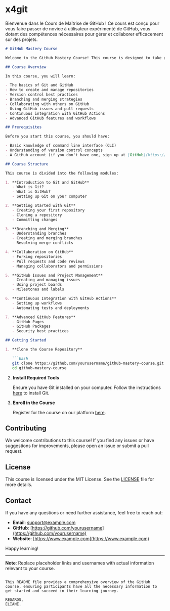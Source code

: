 # x4git
Bienvenue dans le Cours de Maîtrise de GitHub ! Ce cours est conçu pour vous faire passer de novice à utilisateur expérimenté de GitHub, vous dotant des compétences nécessaires pour gérer et collaborer efficacement sur des projets.

```markdown
# GitHub Mastery Course

Welcome to the GitHub Mastery Course! This course is designed to take you from a GitHub novice to a proficient user, equipping you with the skills to manage and collaborate on projects effectively.

## Course Overview

In this course, you will learn:

- The basics of Git and GitHub
- How to create and manage repositories
- Version control best practices
- Branching and merging strategies
- Collaborating with others on GitHub
- Using GitHub issues and pull requests
- Continuous integration with GitHub Actions
- Advanced GitHub features and workflows

## Prerequisites

Before you start this course, you should have:

- Basic knowledge of command line interface (CLI)
- Understanding of version control concepts
- A GitHub account (if you don't have one, sign up at [GitHub](https://github.com/))

## Course Structure

This course is divided into the following modules:

1. **Introduction to Git and GitHub**
   - What is Git?
   - What is GitHub?
   - Setting up Git on your computer

2. **Getting Started with Git**
   - Creating your first repository
   - Cloning a repository
   - Committing changes

3. **Branching and Merging**
   - Understanding branches
   - Creating and merging branches
   - Resolving merge conflicts

4. **Collaboration on GitHub**
   - Forking repositories
   - Pull requests and code reviews
   - Managing collaborators and permissions

5. **GitHub Issues and Project Management**
   - Creating and managing issues
   - Using project boards
   - Milestones and labels

6. **Continuous Integration with GitHub Actions**
   - Setting up workflows
   - Automating tests and deployments

7. **Advanced GitHub Features**
   - GitHub Pages
   - GitHub Packages
   - Security best practices

## Getting Started

1. **Clone the Course Repository**

   ```bash
   git clone https://github.com/yourusername/github-mastery-course.git
   cd github-mastery-course
   ```

2. **Install Required Tools**

   Ensure you have Git installed on your computer. Follow the instructions [here](https://git-scm.com/book/en/v2/Getting-Started-Installing-Git) to install Git.

3. **Enroll in the Course**

   Register for the course on our platform [here](https://www.example.com).

## Contributing

We welcome contributions to this course! If you find any issues or have suggestions for improvements, please open an issue or submit a pull request.

## License

This course is licensed under the MIT License. See the [LICENSE](LICENSE) file for more details.

## Contact

If you have any questions or need further assistance, feel free to reach out:

- **Email**: support@example.com
- **GitHub**: [https://github.com/yourusername](https://github.com/yourusername)
- **Website**: [https://www.example.com](https://www.example.com)

Happy learning!

---
**Note**: Replace placeholder links and usernames with actual information relevant to your course.
```

This README file provides a comprehensive overview of the GitHub course, ensuring participants have all the necessary information to get started and succeed in their learning journey.

REGARDS,
ELIANE.